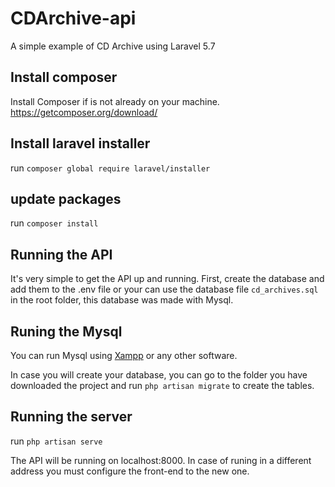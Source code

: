 # CDArchive-api
A simple example of CD Archive  using Laravel 5.7

## Install composer
Install Composer if is not already on your machine.
https://getcomposer.org/download/

## Install laravel installer
run `composer global require laravel/installer`

## update packages
run `composer install`

## Running the API
It's very simple to get the API up and running. First, create the database and add them to the .env file or your can use the database file `cd_archives.sql` in the root folder, 
this database was made with Mysql.

## Runing the Mysql

You can run Mysql using [Xampp](https://nodejs.org/en/i) or any other software.

In case you will create your database, you can go to the folder you have downloaded the project and run `php artisan migrate` to create the tables.

## Running the server

run `php artisan serve`

The API will be running on localhost:8000. In case of runing in a different address you must configure the front-end to the new one.

